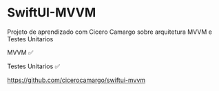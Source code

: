 # SwiftUI-MVVM

Projeto de aprendizado com Cicero Camargo sobre arquitetura MVVM e Testes Unitarios

MVVM ✅

Testes Unitarios ✅

https://github.com/cicerocamargo/swiftui-mvvm
